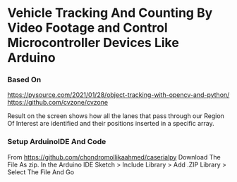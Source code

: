 # Vehicle Tracking And Counting By Video Footage and Control Microcontroller  Devices Like Arduino

### Based On 
https://pysource.com/2021/01/28/object-tracking-with-opencv-and-python/
https://github.com/cvzone/cvzone


Result on the screen shows how all the lanes that pass through our Region Of Interest  are identified and their positions inserted in a specific array.

### Setup ArduinoIDE And Code 
From https://github.com/chondromollikaahmed/caserialpy 
Download The File As zip.
In the Arduino IDE Sketch > Include Library > Add .ZIP Library > Select The File And Go



